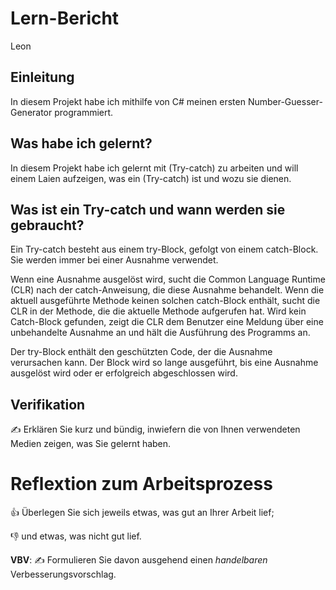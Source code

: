 # Lern-Bericht
Leon

## Einleitung

In diesem Projekt habe ich mithilfe von C# meinen ersten Number-Guesser-Generator programmiert.

## Was habe ich gelernt?

In diesem Projekt habe ich gelernt mit (Try-catch) zu arbeiten und will einem Laien aufzeigen, was ein (Try-catch) ist und wozu sie dienen.

## Was ist ein Try-catch und wann werden sie gebraucht?

Ein Try-catch besteht aus einem try-Block, gefolgt von einem catch-Block. Sie werden immer bei einer Ausnahme verwendet.

Wenn eine Ausnahme ausgelöst wird, sucht die Common Language Runtime (CLR) nach der catch-Anweisung, die diese Ausnahme behandelt. Wenn die aktuell ausgeführte Methode keinen solchen catch-Block enthält, sucht die CLR in der Methode, die die aktuelle Methode aufgerufen hat. Wird kein Catch-Block gefunden, zeigt die CLR dem Benutzer eine Meldung über eine unbehandelte Ausnahme an und hält die Ausführung des Programms an.

Der try-Block enthält den geschützten Code, der die Ausnahme verursachen kann. Der Block wird so lange ausgeführt, bis eine Ausnahme ausgelöst wird oder er erfolgreich abgeschlossen wird. 


## Verifikation

✍️ Erklären Sie kurz und bündig, inwiefern die von Ihnen verwendeten Medien zeigen, was Sie gelernt haben.

# Reflextion zum Arbeitsprozess

👍 Überlegen Sie sich jeweils etwas, was gut an Ihrer Arbeit lief; 

👎 und etwas, was nicht gut lief.

**VBV**: ✍️ Formulieren Sie davon ausgehend einen *handelbaren* Verbesserungsvorschlag.
